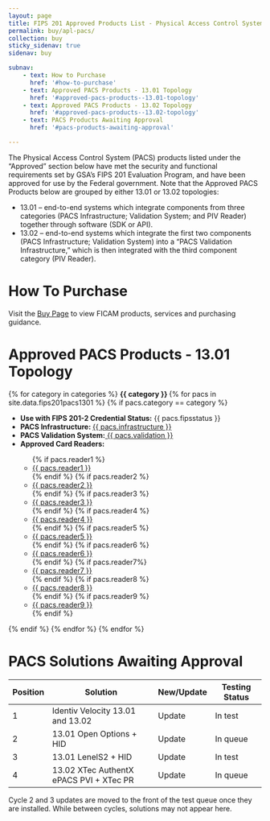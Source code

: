```yaml
---
layout: page
title: FIPS 201 Approved Products List - Physical Access Control System Components
permalink: buy/apl-pacs/
collection: buy
sticky_sidenav: true
sidenav: buy

subnav:
    - text: How to Purchase
      href: '#how-to-purchase'
    - text: Approved PACS Products - 13.01 Topology
      href: '#approved-pacs-products--13.01-topology'
    - text: Approved PACS Products - 13.02 Topology
      href: '#approved-pacs-products--13.02-topology'
    - text: PACS Products Awaiting Approval
      href: '#pacs-products-awaiting-approval'

---
```


The Physical Access Control System (PACS) products listed under the “Approved” section below have met the security and functional requirements set by GSA’s FIPS 201 Evaluation Program, and have been approved for use by the Federal government. Note that the Approved PACS Products below are grouped by either 13.01 or 13.02 topologies:

- 13.01 – end-to-end systems which integrate components from three categories (PACS Infrastructure; Validation System; and PIV Reader) together through software (SDK or API).
- 13.02 – end-to-end systems which integrate the first two components (PACS Infrastructure; Validation System) into a “PACS Validation Infrastructure,” which is then integrated with the third component category (PIV Reader).

# How To Purchase

Visit the [Buy Page](../) to view FICAM products, services and purchasing guidance.

# Approved PACS Products - 13.01 Topology

<div class="usa-width-three-fourths">
  {% for category in categories %}
    <tr class="pacs-table-category-heading" data-category="{{ category }}">
      <th colspan="1" class="pacs-table-heading" id="pacs-table-heading-{{ category | slugify }}"><b>{{ category }} </b></th>
    </tr>
    {% for pacs in site.data.fips201pacs1301 %}
      {% if pacs.category == category %}
        <tr class="pacs-table-row" data-branch="{{ pacs.category }}">
          <ul class="usa-unstyled-list">
            <li><strong>Use with FIPS 201-2 Credential Status:</strong> {{ pacs.fipsstatus }} </li>
            <li><strong>PACS Infrastructure: </strong><a href="{{ pacs.infraurl | prepend: site.baseurl }}" target="_blank">{{ pacs.infrastructure }} </a></li>
            <li><strong>PACS Validation System:</strong><a href="{{ pacs.valurl | prepend: site.baseurl }}" target="_blank"> {{ pacs.validation }} </a></li>
            <li><strong>Approved Card Readers:</strong></li>
            <ul class="usa-unstyled-list">
              {% if pacs.reader1 %}
                <li><a href="{{ pacs.reader1url | prepend: site.baseurl }}" target="_blank">{{ pacs.reader1 }}</a></li>
              {% endif %}
              {% if pacs.reader2 %}
                <li><a href="{{ pacs.reader2url | prepend: site.baseurl }}" target="_blank">{{ pacs.reader2 }}</a></li>
              {% endif %}
              {% if pacs.reader3 %}
                <li><a href="{{ pacs.reader3url | prepend: site.baseurl }}" target="_blank">{{ pacs.reader3 }}</a></li>
              {% endif %}
              {% if pacs.reader4 %}
                <li><a href="{{ pacs.reader4url | prepend: site.baseurl }}" target="_blank">{{ pacs.reader4 }}</a></li>
              {% endif %}
              {% if pacs.reader5 %}
                <li><a href="{{ pacs.reader5url | prepend: site.baseurl }}" target="_blank">{{ pacs.reader5 }}</a></li>
              {% endif %}
              {% if pacs.reader6 %}
                <li><a href="{{ pacs.reader6url | prepend: site.baseurl }}" target="_blank">{{ pacs.reader6 }}</a></li>
              {% endif %}
              {% if pacs.reader7%}
                <li><a href="{{ pacs.reader7url | prepend: site.baseurl }}" target="_blank">{{ pacs.reader7 }}</a></li>
              {% endif %}
              {% if pacs.reader8 %}
                <li><a href="{{ pacs.reader8url | prepend: site.baseurl }}" target="_blank">{{ pacs.reader8 }}</a></li>
              {% endif %}
              {% if pacs.reader9 %}
                <li><a href="{{ pacs.reader9url | prepend: site.baseurl }}" target="_blank">{{ pacs.reader9 }}</a></li>
              {% endif %}
            </ul>
          </ul>
        </tr>
      {% endif %} <!-- end category loop -->
    {% endfor %} <!-- end data loop -->
  {% endfor %} <!-- end header loop -->
</div>


# PACS Solutions Awaiting Approval

| Position | Solution | New/Update | Testing Status |
| -------- | -------- | ---------- | -------------- |
| 1 |	Identiv Velocity 13.01 and 13.02	| Update	| In test |
| 2	| 13.01 Open Options + HID	| Update	| In queue |
| 3	| 13.01 LenelS2 + HID	| Update |	In test |
| 4	| 13.02 XTec AuthentX ePACS PVI + XTec PR	| Update	| In queue |

Cycle 2 and 3 updates are moved to the front of the test queue once they are installed. While between cycles, solutions may not appear here.